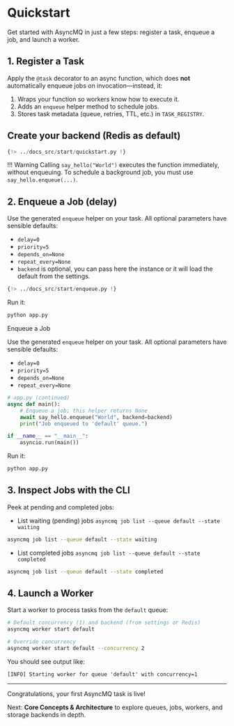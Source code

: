 # Quickstart

Get started with AsyncMQ in just a few steps: register a task, enqueue a job, and launch a worker.

## 1. Register a Task

Apply the `@task` decorator to an async function, which does **not** automatically enqueue jobs on invocation—instead, it:

1. Wraps your function so workers know how to execute it.
2. Adds an `enqueue` helper method to schedule jobs.
3. Stores task metadata (queue, retries, TTL, etc.) in `TASK_REGISTRY`.

##  Create your backend (Redis as default)

```python
{!> ../docs_src/start/quickstart.py !}
```

!!! Warning
    Calling `say_hello("World")` executes the function immediately, without enqueuing.
    To schedule a background job, you must use `say_hello.enqueue(...)`.

## 2. Enqueue a Job (delay)

Use the generated `enqueue` helper on your task. All optional parameters have sensible defaults:

* `delay=0`
* `priority=5`
* `depends_on=None`
* `repeat_every=None`
* `backend` is optional, you can pass here the instance or it will load the default from the settings.

```python
{!> ../docs_src/start/enqueue.py !}
```

Run it:

```bash
python app.py
```

Enqueue a Job

Use the generated `enqueue` helper on your task. All optional parameters have sensible defaults:

* `delay=0`
* `priority=5`
* `depends_on=None`
* `repeat_every=None`

```python
# app.py (continued)
async def main():
    # Enqueue a job; this helper returns None
    await say_hello.enqueue("World", backend=backend)
    print("Job enqueued to 'default' queue.")

if __name__ == "__main__":
    asyncio.run(main())
```

Run it:

```bash
python app.py
```

## 3. Inspect Jobs with the CLI

Peek at pending and completed jobs:

* List waiting (pending) jobs `asyncmq job list --queue default --state waiting`

```bash
asyncmq job list --queue default --state waiting
```

* List completed jobs `asyncmq job list --queue default --state completed`

```bash
asyncmq job list --queue default --state completed
```

## 4. Launch a Worker

Start a worker to process tasks from the `default` queue:

```bash
# Default concurrency (1) and backend (from settings or Redis)
asyncmq worker start default

# Override concurrency
asyncmq worker start default --concurrency 2
```

You should see output like:

```text
[INFO] Starting worker for queue 'default' with concurrency=1
```

---

Congratulations, your first AsyncMQ task is live!

Next: **Core Concepts & Architecture** to explore queues, jobs, workers, and storage backends in depth.
